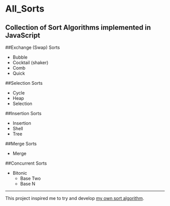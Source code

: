 # All_Sorts
Collection of Sort Algorithms implemented in JavaScript
---
##Exchange (Swap) Sorts
* Bubble
* Cocktail (shaker)
* Comb
* Quick

##Selection Sorts
* Cycle
* Heap
* Selection

##Insertion Sorts
* Insertion
* Shell
* Tree

##Merge Sorts
* Merge

##Concurrent Sorts
* Bitonic
  - Base Two
  - Base N

---
This project inspired me to try and develop [my own sort algorithm](https://github.com/TracyGJG/My-Sorts/blob/master/README.md).
